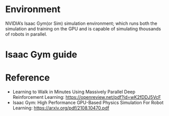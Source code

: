 # Environment  
NVIDIA’s Isaac Gym(or Sim) simulation environment; which runs both the simulation and training on the GPU and is capable of simulating thousands of robots in parallel.  

# Isaac Gym guide  
 

# Reference
* Learning to Walk in Minutes Using Massively Parallel Deep Reinforcement Learning: https://openreview.net/pdf?id=wK2fDDJ5VcF
* Isaac Gym: High Performance GPU-Based Physics Simulation For Robot Learning: https://arxiv.org/pdf/2108.10470.pdf  



